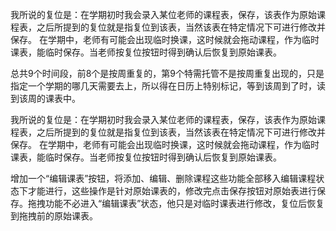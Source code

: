 我所说的复位是：在学期初时我会录入某位老师的课程表，保存，该表作为原始课程表，之后所提到的复位就是指复位到该表，当然该表在特定情况下可进行修改并保存。
在学期中，老师有可能会出现临时换课，这时候就会拖动课程，作为临时课表，能临时保存。当老师按复位按钮时得到确认后恢复到原始课表。

总共9个时间段，前8个是按周重复的，第9个特需托管不是按周重复出现的，只是指定一个学期的哪几天需要去上，所以得在日历上特别标记，等到该周到了时，读到该周的课表中。



我所说的复位是：在学期初时我会录入某位老师的课程表，保存，该表作为原始课程表，之后所提到的复位就是指复位到该表，当然该表在特定情况下可进行修改并保存。
在学期中，老师有可能会出现临时换课，这时候就会拖动课程，作为临时课表，能临时保存。当老师按复位按钮时得到确认后恢复到原始课表。


增加一个“编辑课表”按钮，将添加、编辑、删除课程这些功能全部移入编辑课程状态下才能进行，这些操作是针对原始课表的，修改完点击保存按钮对原始表进行保存。拖拽功能不必进入“编辑课表”状态，他只是对临时课表进行修改，复位后恢复到拖拽前的原始课表。
